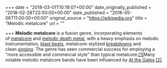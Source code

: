 +++
date = "2018-03-01T10:19:07+00:00"
date_originally_published = "2018-02-28T22:00:00+00:00"
date_published = "2018-05-06T11:00:00+00:00"
original_source = "https://wikipedia.org"
title = "Melodic metalcore"
url = ""

+++
**Melodic metalcore** is a fusion genre, incorporating elements of [metalcore](https://en.wikipedia.org/wiki/Metalcore "Metalcore") and [melodic death metal](https://en.wikipedia.org/wiki/Melodic_death_metal "Melodic death metal"), with a heavy emphasis on melodic instrumentation, [blast beats](https://en.wikipedia.org/wiki/Blast_beat "Blast beat"), metalcore-stylized [breakdowns](https://en.wikipedia.org/wiki/Breakdown_(music) "Breakdown (music)") and clean [singing](https://en.wikipedia.org/wiki/Singing "Singing"). The genre has seen commercial success for employing a "more accessible and commercial style" than typical metalcore.[\[1\]](https://en.wikipedia.org/wiki/Melodic_metalcore#cite_note-AHM-1)Many notable melodic metalcore bands have been influenced by [At the Gates](https://en.wikipedia.org/wiki/At_the_Gates "At the Gates").[\[2\]](https://en.wikipedia.org/wiki/Melodic_metalcore#cite_note-:0-2)  